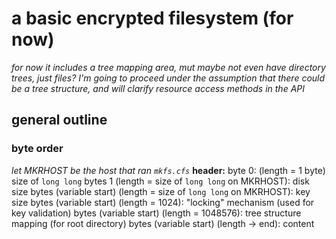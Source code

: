 # a basic encrypted filesystem (for now)
*for now it includes a tree mapping area, mut maybe not even have directory trees, just files?*
*I'm going to proceed under the assumption that there could be a tree structure, and will clarify resource access methods in the API*

## general outline
### byte order
*let MKRHOST be the host that ran `mkfs.cfs`*
**header:**
byte 0: (length = 1 byte) size of `long long`
bytes 1 (length = size of `long long` on MKRHOST): disk size
bytes (variable start) (length = size of `long long` on MKRHOST): key size
bytes (variable start) (length = 1024): "locking" mechanism (used for key validation)
bytes (variable start) (length = 1048576): tree structure mapping (for root directory)
bytes (variable start) (length -> end): content
